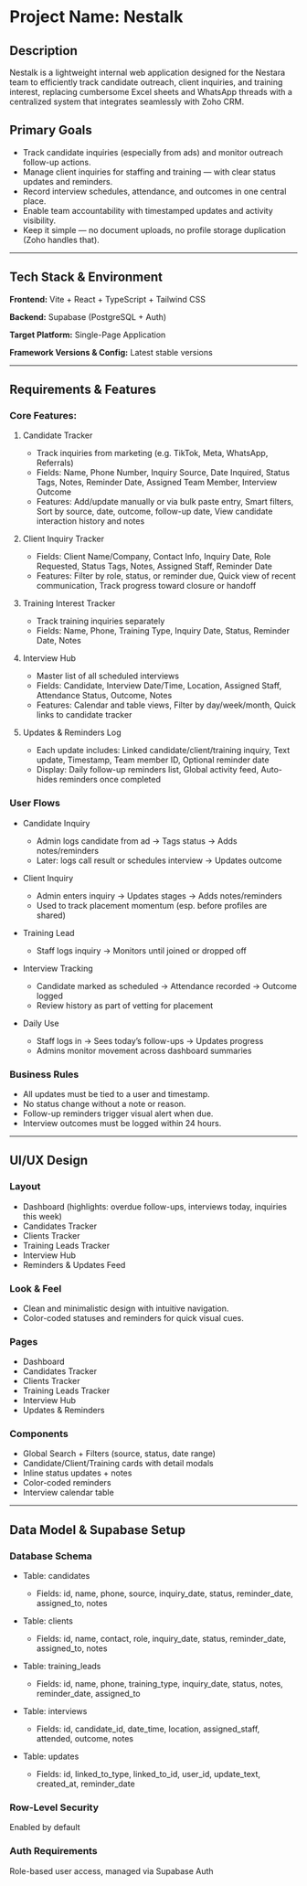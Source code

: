 # Project Name: Nestalk

## Description
Nestalk is a lightweight internal web application designed for the Nestara team to efficiently track candidate outreach, client inquiries, and training interest, replacing cumbersome Excel sheets and WhatsApp threads with a centralized system that integrates seamlessly with Zoho CRM.

## Primary Goals
- Track candidate inquiries (especially from ads) and monitor outreach follow-up actions.
- Manage client inquiries for staffing and training — with clear status updates and reminders.
- Record interview schedules, attendance, and outcomes in one central place.
- Enable team accountability with timestamped updates and activity visibility.
- Keep it simple — no document uploads, no profile storage duplication (Zoho handles that).

----------------------------------------------------

## Tech Stack & Environment

**Frontend:** Vite + React + TypeScript + Tailwind CSS

**Backend:** Supabase (PostgreSQL + Auth)

**Target Platform:** Single-Page Application

**Framework Versions & Config:** Latest stable versions

----------------------------------------------------

## Requirements & Features

### Core Features:

1. Candidate Tracker
   - Track inquiries from marketing (e.g. TikTok, Meta, WhatsApp, Referrals)
   - Fields: Name, Phone Number, Inquiry Source, Date Inquired, Status Tags, Notes, Reminder Date, Assigned Team Member, Interview Outcome
   - Features: Add/update manually or via bulk paste entry, Smart filters, Sort by source, date, outcome, follow-up date, View candidate interaction history and notes

2. Client Inquiry Tracker
   - Fields: Client Name/Company, Contact Info, Inquiry Date, Role Requested, Status Tags, Notes, Assigned Staff, Reminder Date
   - Features: Filter by role, status, or reminder due, Quick view of recent communication, Track progress toward closure or handoff

3. Training Interest Tracker
   - Track training inquiries separately
   - Fields: Name, Phone, Training Type, Inquiry Date, Status, Reminder Date, Notes

4. Interview Hub
   - Master list of all scheduled interviews
   - Fields: Candidate, Interview Date/Time, Location, Assigned Staff, Attendance Status, Outcome, Notes
   - Features: Calendar and table views, Filter by day/week/month, Quick links to candidate tracker

5. Updates & Reminders Log
   - Each update includes: Linked candidate/client/training inquiry, Text update, Timestamp, Team member ID, Optional reminder date
   - Display: Daily follow-up reminders list, Global activity feed, Auto-hides reminders once completed

### User Flows
- Candidate Inquiry
  - Admin logs candidate from ad → Tags status → Adds notes/reminders
  - Later: logs call result or schedules interview → Updates outcome

- Client Inquiry
  - Admin enters inquiry → Updates stages → Adds notes/reminders
  - Used to track placement momentum (esp. before profiles are shared)

- Training Lead
  - Staff logs inquiry → Monitors until joined or dropped off

- Interview Tracking
  - Candidate marked as scheduled → Attendance recorded → Outcome logged
  - Review history as part of vetting for placement

- Daily Use
  - Staff logs in → Sees today’s follow-ups → Updates progress
  - Admins monitor movement across dashboard summaries

### Business Rules
- All updates must be tied to a user and timestamp.
- No status change without a note or reason.
- Follow-up reminders trigger visual alert when due.
- Interview outcomes must be logged within 24 hours.

----------------------------------------------------

## UI/UX Design

### Layout
- Dashboard (highlights: overdue follow-ups, interviews today, inquiries this week)
- Candidates Tracker
- Clients Tracker
- Training Leads Tracker
- Interview Hub
- Reminders & Updates Feed

### Look & Feel
- Clean and minimalistic design with intuitive navigation.
- Color-coded statuses and reminders for quick visual cues.

### Pages
- Dashboard
- Candidates Tracker
- Clients Tracker
- Training Leads Tracker
- Interview Hub
- Updates & Reminders

### Components
- Global Search + Filters (source, status, date range)
- Candidate/Client/Training cards with detail modals
- Inline status updates + notes
- Color-coded reminders
- Interview calendar table

----------------------------------------------------

## Data Model & Supabase Setup

### Database Schema
- Table: candidates
  - Fields: id, name, phone, source, inquiry_date, status, reminder_date, assigned_to, notes

- Table: clients
  - Fields: id, name, contact, role, inquiry_date, status, reminder_date, assigned_to, notes

- Table: training_leads
  - Fields: id, name, phone, training_type, inquiry_date, status, notes, reminder_date, assigned_to

- Table: interviews
  - Fields: id, candidate_id, date_time, location, assigned_staff, attended, outcome, notes

- Table: updates
  - Fields: id, linked_to_type, linked_to_id, user_id, update_text, created_at, reminder_date

### Row-Level Security
Enabled by default

### Auth Requirements
Role-based user access, managed via Supabase Auth